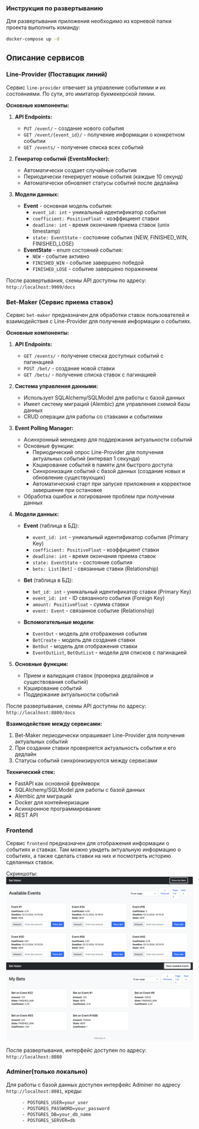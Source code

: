 ### Инструкция по развертыванию
Для развертывания приложения необходимо из корневой папки проекта выполнить команду:
```bash
docker-compose up -d
```

## Описание сервисов

### Line-Provider (Поставщик линий)

Сервис `line-provider` отвечает за управление событиями и их состояниями. По сути, это имитатор букмекерской линии.

**Основные компоненты:**
1. **API Endpoints:**
   - `PUT /event/` - создание нового события
   - `GET /event/{event_id}/` - получение информации о конкретном событии
   - `GET /events/` - получение списка всех событий

2. **Генератор событий (EventsMocker):**
   - Автоматически создает случайные события
   - Периодически генерирует новые события (каждые 10 секунд)
   - Автоматически обновляет статусы событий после дедлайна

3. **Модели данных:**
   - **Event** - основная модель события:
     - `event_id: int` - уникальный идентификатор события
     - `coefficient: PositiveFloat` - коэффициент ставки
     - `deadline: int` - время окончания приема ставок (unix timestamp)
     - `state: EventState` - состояние события (NEW, FINISHED_WIN, FINISHED_LOSE)
   - **EventState** - enum состояний события:
     - `NEW` - событие активно
     - `FINISHED_WIN` - событие завершено победой
     - `FINISHED_LOSE` - событие завершено поражением

После развертывания, схемы API доступны по адресу: `http://localhost:9909/docs`

### Bet-Maker (Сервис приема ставок)

Сервис `bet-maker` предназначен для обработки ставок пользователей и взаимодействия с Line-Provider для получения информации о событиях.

**Основные компоненты:**
1. **API Endpoints:**
   - `GET /events/` - получение списка доступных событий с пагинацией
   - `POST /bet/` - создание новой ставки
   - `GET /bets/` - получение списка ставок с пагинацией

2. **Система управления данными:**
   - Использует SQLAlchemy/SQLModel для работы с базой данных
   - Имеет систему миграций (Alembic) для управления схемой базы данных
   - CRUD операции для работы со ставками и событиями

3. **Event Polling Manager:**
   - Асинхронный менеджер для поддержания актуальности событий
   - Основные функции:
     - Периодический опрос Line-Provider для получения актуальных событий (интервал 1 секунда)
     - Кэширование событий в памяти для быстрого доступа
     - Синхронизация событий с базой данных (создание новых и обновление существующих)
     - Автоматический старт при запуске приложения и корректное завершение при остановке
   - Обработка ошибок и логирование проблем при получении данных

4. **Модели данных:**
   - **Event** (таблица в БД):
     - `event_id: int` - уникальный идентификатор события (Primary Key)
     - `coefficient: PositiveFloat` - коэффициент ставки
     - `deadline: int` - время окончания приема ставок
     - `state: EventState` - состояние события
     - `bets: List[Bet]` - связанные ставки (Relationship)

   - **Bet** (таблица в БД):
     - `bet_id: int` - уникальный идентификатор ставки (Primary Key)
     - `event_id: int` - ID связанного события (Foreign Key)
     - `amount: PositiveFloat` - сумма ставки
     - `event: Event` - связанное событие (Relationship)

   - **Вспомогательные модели**:
     - `EventOut` - модель для отображения события
     - `BetCreate` - модель для создания ставки
     - `BetOut` - модель для отображения ставки
     - `EventOutList`, `BetOutList` - модели для списков с пагинацией

5. **Основные функции:**
   - Прием и валидация ставок (проверка дедлайнов и существования событий)
   - Кэширование событий
   - Поддержание актуальности событий

После развертывания, схемы API доступны по адресу: `http://localhost:8800/docs`

**Взаимодействие между сервисами:**
1. Bet-Maker периодически опрашивает Line-Provider для получения актуальных событий
2. При создании ставки проверяется актуальность события и его дедлайн
3. Статусы событий синхронизируются между сервисами

**Технический стек:**
- FastAPI как основной фреймворк
- SQLAlchemy/SQLModel для работы с базой данных
- Alembic для миграций
- Docker для контейнеризации
- Асинхронное программирование
- REST API

### Frontend

Сервис `frontend` предназначен для отображения информации о событиях и ставках.
Там можно увидеть актуальную информацию о событиях, а также сделать ставки на них и посмотреть историю сделанных ставок.

Скриншоты:
![Вкладка доступных событий с возможностью сделать ставку](static/events.png)
![Вкладка сделанных ставок c актуальными статусами](static/bets.png)

После развертывания, интерфейс доступен по адресу: `http://localhost:8080`

### Adminer(только локально)

Для работы с базой данных доступен интерфейс Adminer по адресу `http://localhost:8081`, креды:

```
      - POSTGRES_USER=your_user
      - POSTGRES_PASSWORD=your_password
      - POSTGRES_DB=your_db_name
      - POSTGRES_SERVER=db
